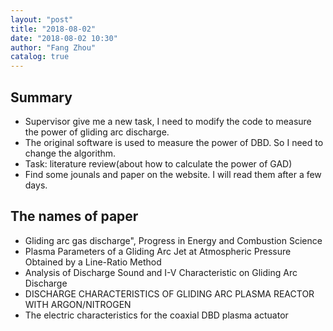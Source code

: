 ```yaml
---
layout: "post"
title: "2018-08-02"
date: "2018-08-02 10:30"
author: "Fang Zhou"
catalog: true
---
```

## Summary
- Supervisor give me a new task, I need to modify the code to measure the power of gliding arc discharge.
- The original software is used to measure the power of DBD. So I need to change the algorithm.
- Task: literature review(about how to calculate the power of GAD)
- Find some jounals and paper on the website. I will read them after a few days.
## The names of paper
- Gliding arc gas discharge", Progress in Energy and Combustion Science 
- Plasma Parameters of a Gliding Arc Jet at Atmospheric Pressure Obtained by a Line-Ratio Method
- Analysis of Discharge Sound and I-V Characteristic on Gliding Arc Discharge
- DISCHARGE CHARACTERISTICS OF GLIDING ARC PLASMA REACTOR WITH ARGON/NITROGEN
- The electric characteristics for the coaxial DBD plasma actuator
  

